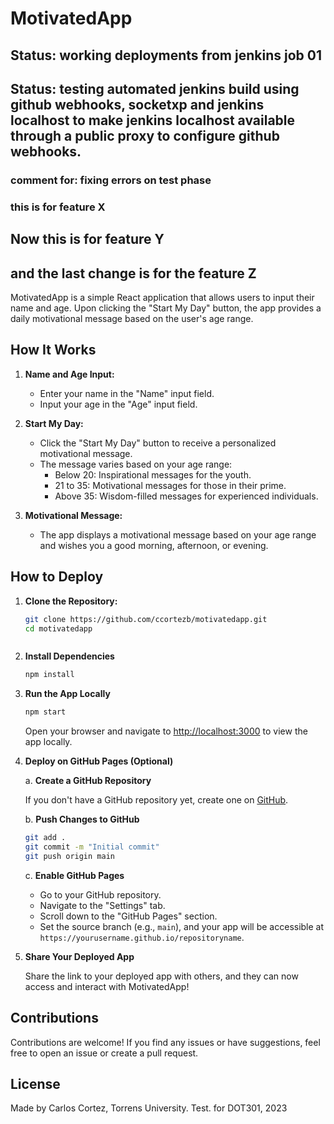 # MotivatedApp

## Status: working deployments from jenkins job 01
## Status: testing automated jenkins build using github webhooks, socketxp and jenkins localhost to make jenkins localhost available through a public proxy to configure github webhooks.

### comment for: fixing errors on test phase 

### this is for feature X

## Now this is for feature Y

## and the last change is for the feature Z

MotivatedApp is a simple React application that allows users to input their name and age. Upon clicking the "Start My Day" button, the app provides a daily motivational message based on the user's age range.

## How It Works

1. **Name and Age Input:**
   - Enter your name in the "Name" input field.
   - Input your age in the "Age" input field.

2. **Start My Day:**
   - Click the "Start My Day" button to receive a personalized motivational message.
   - The message varies based on your age range:
     - Below 20: Inspirational messages for the youth.
     - 21 to 35: Motivational messages for those in their prime.
     - Above 35: Wisdom-filled messages for experienced individuals.

3. **Motivational Message:**
   - The app displays a motivational message based on your age range and wishes you a good morning, afternoon, or evening.

## How to Deploy

1. **Clone the Repository:**
   ```bash
   git clone https://github.com/ccortezb/motivatedapp.git
   cd motivatedapp



2. **Install Dependencies**

    ```bash
    npm install
    ```

3. **Run the App Locally**

    ```bash
    npm start
    ```

    Open your browser and navigate to [http://localhost:3000](http://localhost:3000) to view the app locally.

4. **Deploy on GitHub Pages (Optional)**

   a. **Create a GitHub Repository**

   If you don't have a GitHub repository yet, create one on [GitHub](https://github.com/).

   b. **Push Changes to GitHub**

    ```bash
    git add .
    git commit -m "Initial commit"
    git push origin main
    ```

   c. **Enable GitHub Pages**

    - Go to your GitHub repository.
    - Navigate to the "Settings" tab.
    - Scroll down to the "GitHub Pages" section.
    - Set the source branch (e.g., `main`), and your app will be accessible at `https://yourusername.github.io/repositoryname`.

5. **Share Your Deployed App**

    Share the link to your deployed app with others, and they can now access and interact with MotivatedApp!

## Contributions

Contributions are welcome! If you find any issues or have suggestions, feel free to open an issue or create a pull request.

## License

Made by Carlos Cortez, Torrens University. Test. for DOT301, 2023
